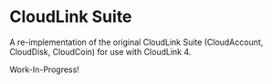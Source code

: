 # CloudLink Suite
A re-implementation of the original CloudLink Suite (CloudAccount, CloudDisk, CloudCoin) for use with CloudLink 4.

Work-In-Progress!
